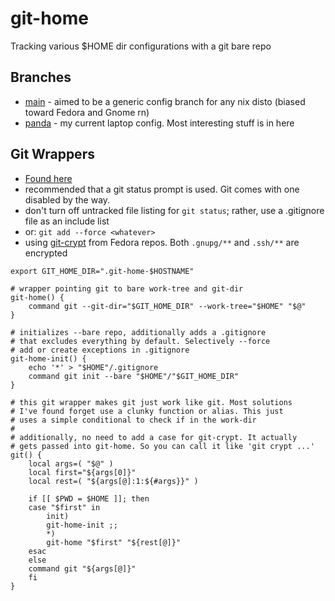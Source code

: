 # git-home
Tracking various $HOME dir configurations with a git bare repo

## Branches
- [main](https://github.com/zetaomegagon/git-home/tree/main)  - aimed to be a generic config branch for any nix disto (biased toward Fedora and Gnome rn)
- [panda](https://github.com/zetaomegagon/git-home/tree/panda) - my current laptop config. Most interesting stuff is in here

## Git Wrappers
- [Found here](https://github.com/zetaomegagon/git-home/blob/main/.bashrc.d/01-functions.rc#L5-L32)
- recommended that a git status prompt is used. Git comes with one disabled by the way.
- don't turn off untracked file listing for `git status`; rather, use a .gitignore file as an include list
- or: `git add --force <whatever>`
- using [git-crypt](https://github.com/AGWA/git-crypt) from Fedora repos. Both `.gnupg/**` and `.ssh/**` are encrypted

```
export GIT_HOME_DIR=".git-home-$HOSTNAME"

# wrapper pointing git to bare work-tree and git-dir
git-home() {
    command git --git-dir="$GIT_HOME_DIR" --work-tree="$HOME" "$@"
}

# initializes --bare repo, additionally adds a .gitignore
# that excludes everything by default. Selectively --force
# add or create exceptions in .gitignore
git-home-init() {
    echo '*' > "$HOME"/.gitignore
    command git init --bare "$HOME"/"$GIT_HOME_DIR"
}

# this git wrapper makes git just work like git. Most solutions
# I've found forget use a clunky function or alias. This just
# uses a simple conditional to check if in the work-dir
#
# additionally, no need to add a case for git-crypt. It actually
# gets passed into git-home. So you can call it like 'git crypt ...'
git() {
    local args=( "$@" )
    local first="${args[0]}"
    local rest=( "${args[@]:1:${#args}}" )

    if [[ $PWD = $HOME ]]; then
	case "$first" in
	    init)
		git-home-init ;;
	    *)
		git-home "$first" "${rest[@]}"
	esac	
    else
	command git "${args[@]}"
    fi
}
```
